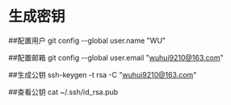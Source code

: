 # 生成密钥

##配置用户
git config --global user.name "WU"  

##配置邮箱
git config --global user.email "wuhui9210@163.com" 

##生成公钥
ssh-keygen -t rsa -C "wuhui9210@163.com"

##查看公钥
cat ~/.ssh/id_rsa.pub
